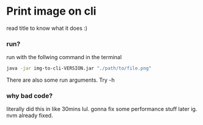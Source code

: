 # Print image on cli

read title to know what it does :)

### run?

run with the follwing command in the terminal
```bash
java -jar img-to-cli-VERSION.jar "./path/to/file.png"
```

There are also some run arguments. Try -h

### why bad code?

literally did this in like 30mins lul. gonna fix some performance stuff later ig. nvm already fixed.
